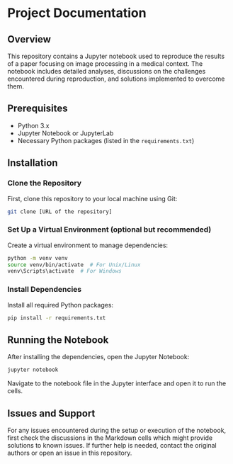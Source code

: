 # Project Documentation

## Overview
This repository contains a Jupyter notebook used to reproduce the results of a paper focusing on image processing in a medical context. The notebook includes detailed analyses, discussions on the challenges encountered during reproduction, and solutions implemented to overcome them.

## Prerequisites
- Python 3.x
- Jupyter Notebook or JupyterLab
- Necessary Python packages (listed in the `requirements.txt`)

## Installation

### Clone the Repository
First, clone this repository to your local machine using Git:
```bash
git clone [URL of the repository]
```

### Set Up a Virtual Environment (optional but recommended)
Create a virtual environment to manage dependencies:
```bash
python -m venv venv
source venv/bin/activate  # For Unix/Linux
venv\Scripts\activate  # For Windows
```

### Install Dependencies
Install all required Python packages:
```bash
pip install -r requirements.txt
```

## Running the Notebook
After installing the dependencies, open the Jupyter Notebook:
```bash
jupyter notebook
```
Navigate to the notebook file in the Jupyter interface and open it to run the cells.

## Issues and Support
For any issues encountered during the setup or execution of the notebook, first check the discussions in the Markdown cells which might provide solutions to known issues. If further help is needed, contact the original authors or open an issue in this repository.